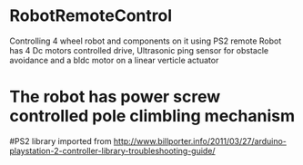 # RobotRemoteControl
Controlling 4 wheel robot and components on it using PS2 remote
Robot has  4 Dc motors controlled drive, Ultrasonic ping sensor for obstacle avoidance and a bldc motor on a linear verticle actuator

# The robot has power screw controlled pole climbling mechanism

#PS2 library imported from http://www.billporter.info/2011/03/27/arduino-playstation-2-controller-library-troubleshooting-guide/
